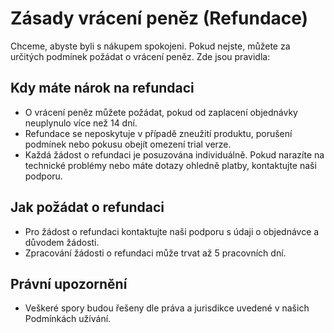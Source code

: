 # Zásady vrácení peněz (Refundace)

Chceme, abyste byli s nákupem spokojeni. Pokud nejste, můžete za určitých podmínek požádat o vrácení peněz. Zde jsou pravidla:

## Kdy máte nárok na refundaci

- O vrácení peněz můžete požádat, pokud od zaplacení objednávky neuplynulo více než 14 dní.
- Refundace se neposkytuje v případě zneužití produktu, porušení podmínek nebo pokusu obejít omezení trial verze.
- Každá žádost o refundaci je posuzována individuálně. Pokud narazíte na technické problémy nebo máte dotazy ohledně platby, kontaktujte naši podporu.

## Jak požádat o refundaci

- Pro žádost o refundaci kontaktujte naši podporu s údaji o objednávce a důvodem žádosti.
- Zpracování žádosti o refundaci může trvat až 5 pracovních dní.

## Právní upozornění

- Veškeré spory budou řešeny dle práva a jurisdikce uvedené v našich Podmínkách užívání.
